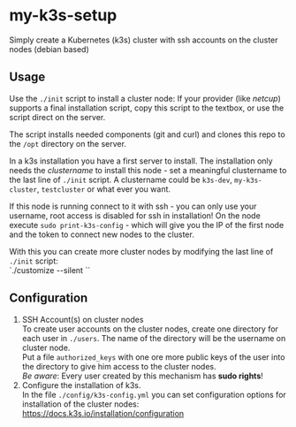 # my-k3s-setup

Simply create a Kubernetes (k3s) cluster with ssh accounts on the cluster nodes (debian based)

## Usage

Use the `./init` script to install a cluster node:
If your provider (like *netcup*) supports a final installation script, copy this script to the textbox, or use the script direct on the server.

The script installs needed components (git and curl) and clones this repo to the `/opt` directory on the server.

In a k3s installation you have a first server to install. The installation only needs the *clustername* to install this node - set a meaningful clustername to the last line of `./init` script.
A clustername could be `k3s-dev`, `my-k3s-cluster`, `testcluster` or what ever you want.

If this node is running connect to it with ssh - you can only use your username, root access is disabled for ssh in installation!
On the node execute `sudo print-k3s-config` - which will give you the IP of the first node and the token to connect new nodes to the cluster.

With this you can create more cluster nodes by modifying the last line of `./init` script:  
`./customize --silent <ip> <token>``

## Configuration

1. SSH Account(s) on cluster nodes  
   To create user accounts on the cluster nodes, create one directory for each user in `./users`. The name of the directory will be the username on cluster node.  
   Put a file `authorized_keys` with one ore more public keys of the user into the directory to give him access to the cluster nodes.  
   *Be aware*: Every user created by this mechanism has **sudo rights**!
2. Configure the installation of k3s.  
   In the file `./config/k3s-config.yml` you can set configuration options for installation of the cluster nodes:  
   https://docs.k3s.io/installation/configuration